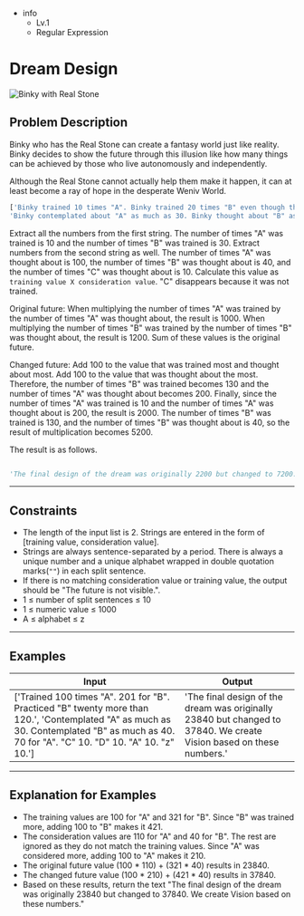 - info
    - Lv.1
    - Regular Expression

# Dream Design
![Binky with Real Stone](./4_1.webp)

## Problem Description
Binky who has the Real Stone can create a fantasy world just like reality. Binky decides to show the future through this illusion like how many things can be achieved by those who live autonomously and independently.

Although the Real Stone cannot actually help them make it happen, it can at least become a ray of hope in the desperate Weniv World.

```py
['Binky trained 10 times "A". Binky trained 20 times "B" even though the weather was bad. Binky trained 10 times "B" while it was raining.',
'Binky contemplated about "A" as much as 30. Binky thought about "B" as much as 40. Binky spent a long time, 70, thinking about "A". Surprisingly, Binky thought 10 times "C".']
```

Extract all the numbers from the first string. The number of times "A" was trained is 10 and the number of times "B" was trained is 30. Extract numbers from the second string as well. The number of times "A" was thought about is 100, the number of times "B" was thought about is 40, and the number of times "C" was thought about is 10. Calculate this value as `training value X consideration value`. "C" disappears because it was not trained.

Original future: When multiplying the number of times "A" was trained by the number of times "A" was thought about, the result is 1000. When multiplying the number of times "B" was trained by the number of times "B" was thought about, the result is 1200. Sum of these values is the original future.

Changed future: Add 100 to the value that was trained most and thought about most. Add 100 to the value that was thought about the most. Therefore, the number of times "B" was trained becomes 130 and the number of times "A" was thought about becomes 200. Finally, since the number of times "A" was trained is 10 and the number of times "A" was thought about is 200, the result is 2000. The number of times "B" was trained is 130, and the number of times "B" was thought about is 40, so the result of multiplication becomes 5200.

The result is as follows.

```py

'The final design of the dream was originally 2200 but changed to 7200. We create Vision based on these numbers.'

```

---

## Constraints

- The length of the input list is 2. Strings are entered in the form of [training value, consideration value].
- Strings are always sentence-separated by a period. There is always a unique number and a unique alphabet wrapped in double quotation marks(`""`) in each split sentence.
- If there is no matching consideration value or training value, the output should be "The future is not visible.".
- 1 ≤ number of split sentences ≤ 10
- 1 ≤ numeric value ≤ 1000
- A ≤ alphabet ≤ z

---

## Examples

| Input                                  | Output  |
| ---------------------------------------- | ------- |
| ['Trained 100 times "A". 201 for "B". Practiced "B" twenty more than 120.', 'Contemplated "A" as much as 30. Contemplated "B" as much as 40. 70 for "A". "C" 10. "D" 10. "A" 10. "z" 10.'] | 'The final design of the dream was originally 23840 but changed to 37840. We create Vision based on these numbers.' |

---

## Explanation for Examples

- The training values are 100 for "A" and 321 for "B". Since "B" was trained more, adding 100 to "B" makes it 421.
- The consideration values are 110 for "A" and 40 for "B". The rest are ignored as they do not match the training values. Since "A" was considered more, adding 100 to "A" makes it 210.
- The original future value (100 * 110) + (321 * 40) results in 23840.
- The changed future value (100 * 210) + (421 * 40) results in 37840.
- Based on these results, return the text "The final design of the dream was originally 23840 but changed to 37840. We create Vision based on these numbers."
